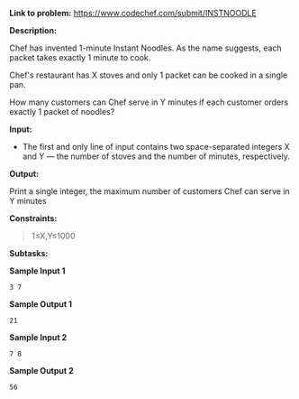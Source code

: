 **Link to problem:** https://www.codechef.com/submit/INSTNOODLE

**Description:**

Chef has invented 1-minute Instant Noodles. As the name suggests, each packet takes exactly 1 minute to cook.

Chef's restaurant has X stoves and only 1 packet can be cooked in a single pan.

How many customers can Chef serve in Y minutes if each customer orders exactly 1 packet of noodles?

**Input:**

- The first and only line of input contains two space-separated integers X and Y — the number of stoves and the number of minutes, respectively.

**Output:**

Print a single integer, the maximum number of customers Chef can serve in Y minutes

**Constraints:**
 
 > 1≤X,Y≤1000
 
 
**Subtasks:**

 
**Sample Input 1**

    3 7

**Sample Output 1**

    21

**Sample Input 2**

    7 8

**Sample Output 2**

    56
